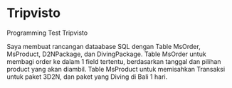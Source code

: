 # Tripvisto
Programming Test Tripvisto

Saya membuat rancangan dataabase SQL dengan Table MsOrder, MsProduct, D2NPackage, dan DivingPackage.
Table MsOrder untuk membagi order ke dalam 1 field tertentu, berdasarkan tanggal dan pilihan product yang akan diambil. 
Table MsProduct untuk memisahkan Transaksi untuk paket 3D2N, dan paket yang Diving di Bali 1 hari. 
